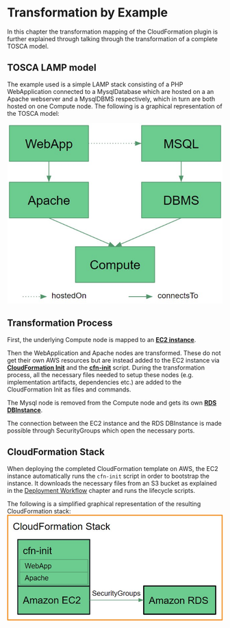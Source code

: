 # Transformation by Example

In this chapter the transformation mapping of the CloudFormation plugin is further explained through talking through the transformation of a complete TOSCA model.

## TOSCA LAMP model

The example used is a simple LAMP stack consisting of a PHP WebApplication connected to a MysqlDatabase which are hosted on a an Apache webserver and a MysqlDBMS respectively, which in turn are both hosted on one Compute node. The following is a graphical representation of the TOSCA model:

![Graphical representation of the TOSCA model](img/lamp-example-tosca-model.jpg)

## Transformation Process

First, the underlying Compute node is mapped to an [**EC2 instance**](https://docs.aws.amazon.com/AWSCloudFormation/latest/UserGuide/aws-properties-ec2-instance.html).

Then the WebApplication and Apache nodes are transformed. These do not get their own AWS resources but are instead added to the EC2 instance via [**CloudFormation Init**](https://docs.aws.amazon.com/AWSCloudFormation/latest/UserGuide/aws-resource-init.html) and the [**cfn-init**](https://docs.aws.amazon.com/AWSCloudFormation/latest/UserGuide/cfn-init.html) script. During the transformation process, all the necessary files needed to setup these nodes (e.g. implementation artifacts, dependencies etc.) are added to the CloudFormation Init as files and commands.

The Mysql node is removed from the Compute node and gets its own [**RDS DBInstance**](https://docs.aws.amazon.com/AWSCloudFormation/latest/UserGuide/aws-properties-rds-database-instance.html).

The connection between the EC2 instance and the RDS DBInstance is made possible through SecurityGroups which open the necessary ports.

## CloudFormation Stack

When deploying the completed CloudFormation template on AWS, the EC2 instance automatically runs the `cfn-init` script in order to bootstrap the instance. It downloads the necessary files from an S3 bucket as explained in the [Deployment Workflow](../deployment/deployment-workflow) chapter and runs the lifecycle scripts.

The following is a simplified graphical representation of the resulting CloudFormation stack:
![Graphical representation of the CloudFormation stack](img/lamp-example-cloudformation-stack.jpg)
